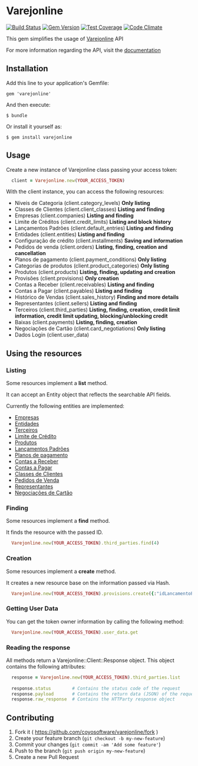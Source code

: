 # Varejonline

[![Build Status](https://travis-ci.org/coyosoftware/varejonline.svg?branch=master)](https://travis-ci.org/coyosoftware/varejonline) [![Gem Version](https://badge.fury.io/rb/varejonline.svg)](https://badge.fury.io/rb/varejonline) [![Test Coverage](https://codeclimate.com/github/coyosoftware/varejonline/badges/coverage.svg)](https://codeclimate.com/github/coyosoftware/varejonline/coverage) [![Code Climate](https://codeclimate.com/github/coyosoftware/varejonline/badges/gpa.svg)](https://codeclimate.com/github/coyosoftware/varejonline)

This gem simplifies the usage of [Varejonline](http://varejonline.com.br/) API

For more information regarding the API, visit the [documentation]

## Installation

Add this line to your application's Gemfile:

    gem 'varejonline'

And then execute:

    $ bundle

Or install it yourself as:

    $ gem install varejonline

## Usage

Create a new instance of Varejonline class passing your access token:

```ruby
  client = Varejonline.new(YOUR_ACCESS_TOKEN)
``` 

With the client instance, you can access the following resources:

* Níveis de Categoria (client.category_levels) **Only listing**
* Classes de Clientes (client.client_classes) **Listing and finding**
* Empresas (client.companies) **Listing and finding**
* Limite de Créditos (client.credit_limits) **Listing and block history**
* Lançamentos Padrões (client.default_entries) **Listing and finding**
* Entidades (client.entities) **Listing and finding**
* Configuração de crédito (client.installments) **Saving and information**
* Pedidos de venda (client.orders) **Listing, finding, creation and cancellation**
* Planos de pagamento (client.payment_conditions) **Only listing**
* Categorias de produtos (client.product_categories) **Only listing**
* Produtos (client.products) **Listing, finding, updating and creation**
* Provisões (client.provisions) **Only creation**
* Contas a Receber (client.receivables) **Listing and finding**
* Contas a Pagar (client.payables) **Listing and finding**
* Histórico de Vendas (client.sales_history) **Finding and more details**
* Representantes (client.sellers) **Listing and finding**
* Terceiros (client.third_parties) **Listing, finding, creation, credit limit information, credit limit updating, blocking/unblocking credit**
* Baixas (client.payments) **Listing, finding, creation**
* Negociações de Cartão (client.card_negotiations) **Only listing**
* Dados Login (client.user_data)

## Using the resources
### Listing
Some resources implement a **list** method.

It can accept an Entity object that reflects the searchable API fields.

Currently the following entities are implemented:

* [Empresas](lib/varejonline/searcher/administrative/company_searcher.rb)
* [Entidades](lib/varejonline/searcher/administrative/entity_searcher.rb)
* [Terceiros](lib/varejonline/searcher/administrative/third_party_searcher.rb)
* [Limite de Crédito](lib/varejonline/searcher/commercial/credit_limit_searcher.rb)
* [Produtos](lib/varejonline/searcher/commercial/product_searcher.rb)
* [Lançamentos Padrões](lib/varejonline/searcher/financial/default_entry_searcher.rb)
* [Planos de pagamento](lib/varejonline/searcher/financial/payment_condition_searcher.rb)
* [Contas a Receber](lib/varejonline/searcher/financial/receivable_searcher.rb)
* [Contas a Pagar](lib/varejonline/searcher/financial/payable_searcher.rb)
* [Classes de Clientes](lib/varejonline/searcher/operational/client_class_searcher.rb)
* [Pedidos de Venda](lib/varejonline/searcher/operational/order_searcher.rb)
* [Representantes](lib/varejonline/searcher/operational/seller_searcher.rb)
* [Negociações de Cartão](lib/varejonline/searcher/financial/card_negotiation_searcher.rb)

### Finding
Some resources implement a **find** method.

It finds the resource with the passed ID.

```ruby
  Varejonline.new(YOUR_ACCESS_TOKEN).third_parties.find(4)
```

### Creation
Some resources implement a **create** method.

It creates a new resource base on the information passed via Hash.

```ruby
  Varejonline.new(YOUR_ACCESS_TOKEN).provisions.create({:"idLancamentoPadrao" => 3, :"idEntidade" => 1, :"idTerceiro" => 15, :"data" => "21-10-2012", :"valor" =>123.40, :"historico" => "histórico da provisão"})
```

### Getting User Data
You can get the token owner information by calling the following method:

```ruby
  Varejonline.new(YOUR_ACCESS_TOKEN).user_data.get
```

### Reading the response
All methods return a Varejonline::Client::Response object. This object contains the following attributes:

```ruby
  response = Varejonline.new(YOUR_ACCESS_TOKEN).third_parties.list
  
  response.status        # Contains the status code of the request
  response.payload       # Contains the return data (JSON) of the request
  response.raw_response  # Contains the HTTParty response object
```

## Contributing

1. Fork it ( https://github.com/coyosoftware/varejonline/fork )
2. Create your feature branch (`git checkout -b my-new-feature`)
3. Commit your changes (`git commit -am 'Add some feature'`)
4. Push to the branch (`git push origin my-new-feature`)
5. Create a new Pull Request

[documentation]: https://github.com/Varejonline/api/wiki
